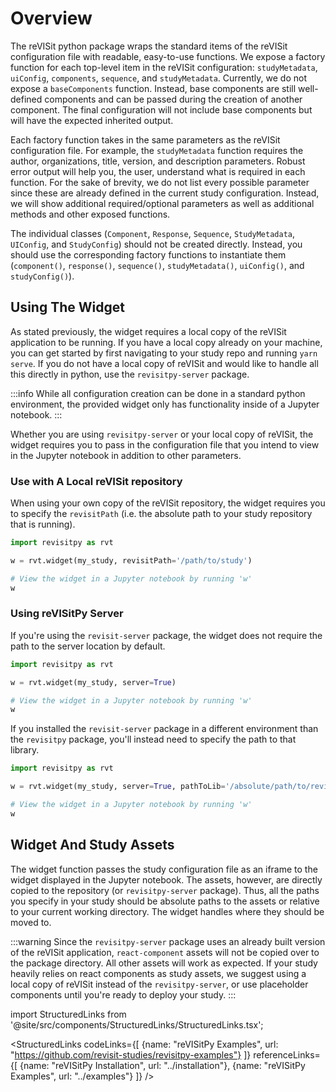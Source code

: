 # Overview



The reVISit python package wraps the standard items of the reVISit configuration file with readable, easy-to-use functions. We expose a factory function for each top-level item in the reVISit configuration: `studyMetadata`, `uiConfig`, `components`, `sequence`, and `studyMetadata`. Currently, we do not expose a `baseComponents` function. Instead, base components are still well-defined components and can be passed during the creation of another component. The final configuration will not include base components but will have the expected inherited output. 

Each factory function takes in the same parameters as the reVISit configuration file. For example, the `studyMetadata` function requires the author, organizations, title, version, and description parameters. Robust error output will help you, the user, understand what is required in each function. For the sake of brevity, we do not list every possible parameter since these are already defined in the current study configuration. Instead, we will show additional required/optional parameters as well as additional methods and other exposed functions.

The individual classes (`Component`, `Response`, `Sequence`, `StudyMetadata`, `UIConfig`, and `StudyConfig`) should not be created directly. Instead, you should use the corresponding factory functions to instantiate them (`component()`, `response()`, `sequence()`, `studyMetadata()`, `uiConfig()`, and `studyConfig()`).

## Using The Widget

As stated previously, the widget requires a local copy of the reVISit application to be running. If you have a local copy already on your machine, you can get started by first navigating to your study repo and running `yarn serve`. If you do not have a local copy of reVISit and would like to handle all this directly in python, use the `revisitpy-server` package. 

:::info
While all configuration creation can be done in a standard python environment, the provided widget only has functionality inside of a Jupyter notebook.
:::

Whether you are using `revisitpy-server` or your local copy of reVISit, the widget requires you to pass in the configuration file that you intend to view in the Jupyter notebook in addition to other parameters.

### Use with A Local reVISit repository

When using your own copy of the reVISit repository, the widget requires you to specify the `revisitPath` (i.e. the absolute path to your study repository that is running). 

```python
import revisitpy as rvt

w = rvt.widget(my_study, revisitPath='/path/to/study')

# View the widget in a Jupyter notebook by running 'w'
w
```

### Using reVISitPy Server

If you're using the `revisit-server` package, the widget does not require the path to the server location by default.

```python
import revisitpy as rvt

w = rvt.widget(my_study, server=True)

# View the widget in a Jupyter notebook by running 'w'
w
```

If you installed the `revisit-server` package in a different environment than the `revisitpy` package, you'll instead need to specify the path to that library.

```python
import revisitpy as rvt

w = rvt.widget(my_study, server=True, pathToLib='/absolute/path/to/revisitpy_server')

# View the widget in a Jupyter notebook by running 'w'
w
```

## Widget And Study Assets

The widget function passes the study configuration file as an iframe to the widget displayed in the Jupyter notebook. The assets, however, are directly copied to the repository (or `revisitpy-server` package). Thus, all the paths you specify in your study should be absolute paths to the assets or relative to your current working directory. The widget handles where they should be moved to. 

:::warning
Since the `revisitpy-server` package uses an already built version of the reVISit application, `react-component` assets will not be copied over to the package directory. All other assets will work as expected. If your study heavily relies on react components as study assets, we suggest using a local copy of reVISit instead of the `revisitpy-server`, or use placeholder components until you're ready to deploy your study.
:::



import StructuredLinks from '@site/src/components/StructuredLinks/StructuredLinks.tsx';

<StructuredLinks
    codeLinks={[
        {name: "reVISitPy Examples", url: "https://github.com/revisit-studies/revisitpy-examples"}
    ]}
    referenceLinks={[
        {name: "reVISitPy Installation", url: "../installation"},
        {name: "reVISitPy Examples", url: "../examples"}
    ]}
/>
